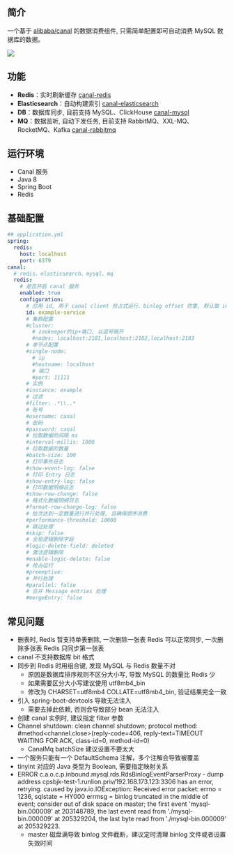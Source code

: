 ## 简介
一个基于 [alibaba/canal](https://github.com/alibaba/canal) 的数据消费组件, 只需简单配置即可自动消费 MySQL 数据库的数据。

![](http://processon.com/chart_image/5eda399f0791297145d394b3.png)

## 功能
- **Redis**：实时刷新缓存 [canal-redis](https://github.com/fanxuankai/canal/tree/main/canal-redis)
- **Elasticsearch**：自动构建索引 [canal-elasticsearch](https://github.com/fanxuankai/canal/tree/main/canal-elasticsearch)
- **DB**：数据库同步, 目前支持 MySQL、ClickHouse [canal-mysql](https://github.com/fanxuankai/canal/tree/main/canal-db/canal-mysql)
- **MQ**：数据监听, 自动下发任务, 目前支持 RabbitMQ、XXL-MQ、RocketMQ、Kafka [canal-rabbitmq](https://github.com/fanxuankai/canal/tree/main/canal-mq/canal-rabbitmq)

## 运行环境
- Canal 服务
- Java 8
- Spring Boot
- Redis

## 基础配置
```yml
## application.yml
spring:
  redis:
    host: localhost
    port: 6379
canal:
  # redis、elasticsearch、mysql、mq
  redis:
    # 是否开启 canal 服务
    enabled: true
    configuration:
      # 应用 id, 用于 canal client 抢占式运行、binlog offset 防重, 默认取 instance
      id: example-service
      # 集群配置
      #cluster:
        # zookeeper的ip+端口, 以逗号隔开
        #nodes: localhost:2181,localhost:2182,localhost:2183
      # 单节点配置
      #single-node:
        # ip
        #hostname: localhost
        # 端口
        #port: 11111
      # 实例
      #instance: example
      # 过滤
      #filter: .*\\..*
      # 账号
      #username: canal
      # 密码
      #password: canal
      # 拉取数据的间隔 ms
      #interval-millis: 1000
      # 拉取数据的数量
      #batch-size: 100
      # 打印事件日志
      #show-event-log: false
      # 打印 Entry 日志
      #show-entry-log: false
      # 打印数据明细日志
      #show-row-change: false
      # 格式化数据明细日志
      #format-row-change-log: false
      # 批次达到一定数量进行并行处理, 且确保顺序消费
      #performance-threshold: 10000
      # 跳过处理
      #skip: false
      # 全局逻辑删除字段
      #logic-delete-field: deleted
      # 激活逻辑删除
      #enable-logic-delete: false
      # 抢占运行
      #preemptive:
      # 并行处理
      #parallel: false
      # 合并 Message entries 处理
      #mergeEntry: false
```

## 常见问题
- 删表时, Redis 暂支持单表删除, 一次删除一张表 Redis 可以正常同步, 一次删除多张表 Redis 只同步第一张表
- canal 不支持数据库 bit 格式
- 同步到 Redis 时用组合键, 发现 MySQL 与 Redis 数量不对
    - 原因是数据库排序规则不区分大小写, 导致 MySQL 的数量比 Redis 少
    - 如果需要区分大小写建议使用 utf8mb4_bin
    - 修改为 CHARSET=utf8mb4 COLLATE=utf8mb4_bin, 验证结果完全一致
- 引入 spring-boot-devtools 导致无法注入
    - 需要去掉此依赖, 否则会导致部分 bean 无法注入
- 创建 canal 实例时, 建议指定 filter 参数
- Channel shutdown: clean channel shutdown; protocol method: #method<channel.close>(reply-code=406, reply-text=TIMEOUT WAITING FOR ACK, class-id=0, method-id=0)
    - CanalMq batchSize 建议设置不要太大
- 一个服务只能有一个 DefaultSchema 注解，多个注解会导致被覆盖
- tinyint 对应的 Java 类型为 Boolean, 需要指定映射关系
- ERROR c.a.o.c.p.inbound.mysql.rds.RdsBinlogEventParserProxy - dump address cpsbjk-test-1.runlion.priv/192.168.173.123:3306 has an error, retrying. caused by 
  java.io.IOException: Received error packet: errno = 1236, sqlstate = HY000 errmsg = binlog truncated in the middle of event; consider out of disk space on master; the first event 'mysql-bin.000009' at 203148789, the last event read from './mysql-bin.000009' at 205329204, the last byte read from './mysql-bin.000009' at 205329223.
    - master 磁盘满导致 binlog 文件截断，建议定时清理 binlog 文件或者设置失效时间